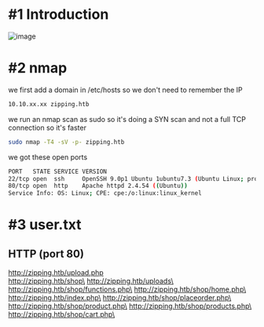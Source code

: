 # #1 Introduction
![image](https://github.com/Mate0r/app.hackthebock.com/assets/94843357/4cf7f881-56aa-4262-a3b0-2f436a100a2e)

# #2 nmap

we first add a domain in /etc/hosts so we don't need to remember the IP
```bash
10.10.xx.xx zipping.htb
```

we run an nmap scan as sudo so it's doing a SYN scan and not a full TCP connection so it's faster

```bash
sudo nmap -T4 -sV -p- zipping.htb
```

we got these open ports
```bash
PORT   STATE SERVICE VERSION
22/tcp open  ssh     OpenSSH 9.0p1 Ubuntu 1ubuntu7.3 (Ubuntu Linux; protocol 2.0)
80/tcp open  http    Apache httpd 2.4.54 ((Ubuntu))
Service Info: OS: Linux; CPE: cpe:/o:linux:linux_kernel
```

# #3 user.txt

## HTTP (port 80)

http://zipping.htb/upload.php \
http://zipping.htb/shop\
http://zipping.htb/uploads\
http://zipping.htb/shop/functions.php\
http://zipping.htb/shop/home.php\
http://zipping.htb/index.php\
http://zipping.htb/shop/placeorder.php\
http://zipping.htb/shop/product.php\
http://zipping.htb/shop/products.php\
http://zipping.htb/shop/cart.php\







